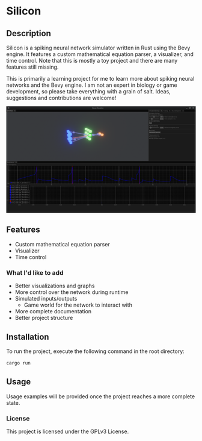 # Silicon

## Description
Silicon is a spiking neural network simulator written in Rust using the Bevy engine. It features a custom mathematical equation parser, a visualizer, and time control. Note that this is mostly a toy project and there are many features still missing.

This is primarily a learning project for me to learn more about spiking neural networks and the Bevy engine. I am not an expert in biology or game development, so please take everything with a grain of salt. Ideas, suggestions and contributions are welcome!

![](./docs/image.png)

## Features
- Custom mathematical equation parser
- Visualizer
- Time control

### What I'd like to add

- Better visualizations and graphs
- More control over the network during runtime
- Simulated inputs/outputs
  - Game world for the network to interact with
- More complete documentation
- Better project structure

## Installation
To run the project, execute the following command in the root directory:
```sh
cargo run
```

## Usage
Usage examples will be provided once the project reaches a more complete state.

### License
This project is licensed under the GPLv3 License.

